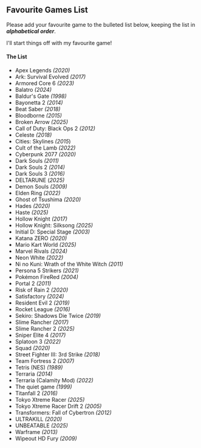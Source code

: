 ## Favourite Games List

Please add your favourite game to the bulleted list below, keeping the list in ***alphabetical order***.

I'll start things off with my favourite game!

#### The List

* Apex Legends *(2020)*
* Ark: Survival Evolved *(2017)*
* Armored Core 6 *(2023)*
* Balatro *(2024)*
* Baldur's Gate *(1998)*
* Bayonetta 2 *(2014)*
* Beat Saber *(2018)*
* Bloodborne *(2015)*
* Broken Arrow *(2025)*
* Call of Duty: Black Ops 2 *(2012)*
* Celeste *(2018)*
* Cities: Skylines *(2015*)
* Cult of the Lamb *(2022)*
* Cyberpunk 2077 *(2020)*
* Dark Souls *(2011)*
* Dark Souls 2 *(2014)*
* Dark Souls 3 *(2016)*
* DELTARUNE (*2025)*
* Demon Souls *(2009)*
* Elden Ring *(2022)*
* Ghost of Tsushima *(2020)*
* Hades *(2020)*
* Haste *(2025)*
* Hollow Knight *(2017)*
* Hollow Knight: Silksong *(2025)*
* Initial D: Special Stage *(2003)*
* Katana ZERO *(2020)*
* Mario Kart World *(2025)*
* Marvel Rivals *(2024)*
* Neon White *(2022)*
* Ni no Kuni: Wrath of the White Witch *(2011)*
* Persona 5 Strikers *(2021)*
* Pokémon FireRed *(2004)*
* Portal 2 *(2011)*
* Risk of Rain 2 *(2020)*
* Satisfactory *(2024)*
* Resident Evil 2 *(2019)*
* Rocket League *(2016)*
* Sekiro: Shadows Die Twice *(2019)*
* Slime Rancher *(2017)*
* Slime Rancher 2 *(2025)*
* Sniper Elite 4 *(2017)*
* Splatoon 3 *(2022)*
* Squad *(2020)*
* Street Fighter III: 3rd Strike *(2018)*
* Team Fortress 2 *(2007)*
* Tetris (NES) *(1989)*
* Terraria *(2014)*
* Terraria (Calamity Mod) *(2022)*
* The quiet game *(1999)*
* Titanfall 2 *(2016)*
* Tokyo Xtreme Racer *(2025)*
* Tokyo Xtreme Racer Drift 2 *(2005)*
* Transformers: Fall of Cybertron *(2012)*
* ULTRAKILL *(2020)*
* UNBEATABLE *(2025)*
* Warframe *(2013)*
* Wipeout HD Fury *(2009)*
